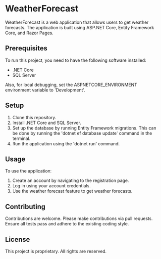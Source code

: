# WeatherForecast

WeatherForecast is a web application that allows users to get weather forecasts. The application is built using ASP.NET Core, Entity Framework Core, and Razor Pages.

## Prerequisites

To run this project, you need to have the following software installed:

- .NET Core
- SQL Server

Also, for local debugging, set the ASPNETCORE_ENVIRONMENT environment variable to 'Development'.

## Setup

1. Clone this repository.
2. Install .NET Core and SQL Server.
3. Set up the database by running Entity Framework migrations. This can be done by running the 'dotnet ef database update' command in the terminal.
4. Run the application using the 'dotnet run' command.

## Usage

To use the application:

1. Create an account by navigating to the registration page.
2. Log in using your account credentials.
3. Use the weather forecast feature to get weather forecasts.

## Contributing

Contributions are welcome. Please make contributions via pull requests. Ensure all tests pass and adhere to the existing coding style.

## License

This project is proprietary. All rights are reserved.
